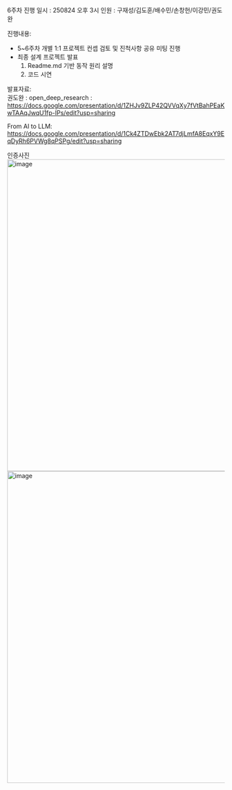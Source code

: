 6주차 진행 일시 : 250824 오후 3시 인원 : 구재성/김도훈/배수민/손창헌/이강민/권도완

진행내용:
- 5~6주차 개별 1:1 프로젝트 컨셉 검토 및 진척사항 공유 미팅 진행
- 최종 설계 프로젝트 발표
  1) Readme.md 기반 동작 원리 설명
  2) 코드 시연

발표자료:  
권도완 : 
open_deep_research : https://docs.google.com/presentation/d/1ZHJv9ZLP42QVVqXy7fVtBahPEaKwTAAqJwqU1fp-IPs/edit?usp=sharing  

From AI to LLM: https://docs.google.com/presentation/d/1Ck4ZTDwEbk2AT7djLmfA8EqxY9EqDyRh6PVWg8qPSPg/edit?usp=sharing  


인증사진
<img width="960" height="720" alt="image" src="https://github.com/user-attachments/assets/97f62eda-2a92-4c49-85b2-79b47f2d6a02" />
<img width="960" height="720" alt="image" src="https://github.com/user-attachments/assets/7035e69f-34c1-4ef8-b7db-3e947042377a" />
